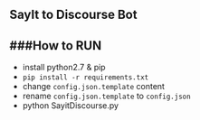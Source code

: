 SayIt to Discourse Bot
------------------------

###How to RUN
-------------
   - install python2.7 & pip
   - ```pip install -r requirements.txt```
   - change ```config.json.template``` content
   - rename ```config.json.template``` to ```config.json```
   - python SayitDiscourse.py